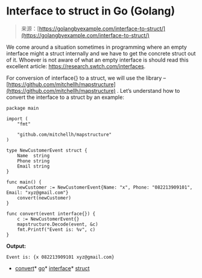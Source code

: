 <!--yml
category: 未分类
date: 2024-10-13 06:00:16
-->

# Interface to struct in Go (Golang)

> 来源：[https://golangbyexample.com/interface-to-struct/](https://golangbyexample.com/interface-to-struct/)

We come around a situation sometimes in programming where an empty interface might a struct internally and we have to get the concrete struct out of it. Whoever is not aware of what an empty interface is should read this excellent article: https://research.swtch.com/interfaces.

For conversion of interface{} to a struct, we will use the library – [https://github.com/mitchellh/mapstructure](https://github.com/mitchellh/mapstructure) . Let’s understand how to convert the interface to a struct by an example:

```
package main

import (
	"fmt"

	"github.com/mitchellh/mapstructure"
)

type NewCustomerEvent struct {
	Name  string
	Phone string
	Email string
}

func main() {
	newCustomer := NewCustomerEvent{Name: "x", Phone: "082213909101", Email: "xyz@gmail.com"}
	convert(newCustomer)
}

func convert(event interface{}) {
	c := NewCustomerEvent{}
	mapstructure.Decode(event, &c)
	fmt.Printf("Event is: %v", c)
}
```

**Output:**

```
Event is: {x 082213909101 xyz@gmail.com}
```

*   [convert](https://golangbyexample.com/tag/convert/)*   [go](https://golangbyexample.com/tag/go/)*   [interface](https://golangbyexample.com/tag/interface/)*   [struct](https://golangbyexample.com/tag/struct/)